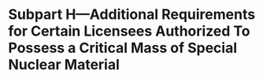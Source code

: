 # Subpart H—Additional Requirements for Certain Licensees Authorized To Possess a Critical Mass of Special Nuclear Material

